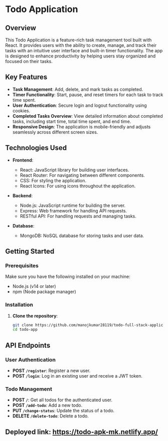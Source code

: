 # Todo Application

## Overview
This Todo Application is a feature-rich task management tool built with React. It provides users with the ability to create, manage, and track their tasks with an intuitive user interface and built-in timer functionality. The app is designed to enhance productivity by helping users stay organized and focused on their tasks.

## Key Features
- **Task Management**: Add, delete, and mark tasks as completed.
- **Timer Functionality**: Start, pause, and reset timers for each task to track time spent.
- **User Authentication**: Secure login and logout functionality using cookies.
- **Completed Tasks Overview**: View detailed information about completed tasks, including start time, total time spent, and end time.
- **Responsive Design**: The application is mobile-friendly and adjusts seamlessly across different screen sizes.

## Technologies Used
- **Frontend**:
  - React: JavaScript library for building user interfaces.
  - React Router: For navigating between different components.
  - CSS: For styling the application.
  - React Icons: For using icons throughout the application.

- **Backend**:
  - Node.js: JavaScript runtime for building the server.
  - Express: Web framework for handling API requests.
  - RESTful API: For handling requests and managing tasks.

- **Database**:
  - MongoDB: NoSQL database for storing tasks and user data.

## Getting Started

### Prerequisites
Make sure you have the following installed on your machine:
- Node.js (v14 or later)
- npm (Node package manager)

### Installation
1. **Clone the repository**:
   ```bash
   git clone https://github.com/manojkumar28119/todo-full-stack-application.git
   cd todo-app

## API Endpoints

### User Authentication
- **POST `/register`**: Register a new user.
- **POST `/login`**: Log in an existing user and receive a JWT token.

### Todo Management
- **POST `/`**: Get all todos for the authenticated user.
- **POST `/add-todo`**: Add a new todo.
- **PUT `/change-status`**: Update the status of a todo.
- **DELETE `/delete-todo`**: Delete a todo.



## Deployed link: https://todo-apk-mk.netlify.app/

